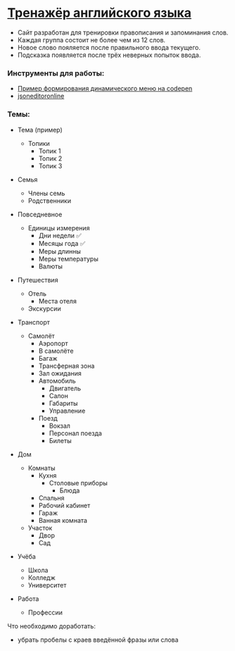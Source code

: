 # [Тренажёр английского языка](https://aruytehno.github.io/english/)
* Сайт разработан для тренировки правописания и запоминания слов.
* Каждая группа состоит не более чем из 12 слов.
* Новое слово пояляется после правильного ввода текущего.
* Подсказка появляется после трёх неверных попыток ввода.
### Инструменты для работы:
* [Пример формирования динамического меню на codepen](https://codepen.io/saifou/pen/pmBZxe?editors=0010)
* [jsoneditoronline](https://jsoneditoronline.org/#)

### Темы:
* Тема (пример)
    * Топики
      * Топик 1
      * Топик 2
      * Топик 3
* Семья 
  * Члены семь
  * Родственники
* Повседневное
  * Единицы измерения
    * Дни недели ✅
    * Месяцы года ✅
    * Меры длинны
    * Меры температуры
    * Валюты
* Путешествия
  * Отель
    * Места отеля
  * Экскурсии

* Транспорт
  * Самолёт
    * Аэропорт
    * В самолёте
    * Багаж
    * Трансферная зона
    * Зал ожидания
    * Автомобиль
      * Двигатель
      * Салон
      * Габариты
      * Управление
    * Поезд
      * Вокзал
      * Персонал поезда
      * Билеты
* Дом
    * Комнаты
      * Кухня
        * Столовые приборы
          * Блюда
      * Спальня
      * Рабочий кабинет
      * Гараж
      * Ванная комната
    * Участок
      * Двор
      * Сад
* Учёба
  * Школа
  * Колледж
  * Университет
* Работа
    * Профессии

Что необходимо доработать: 
- убрать пробелы с краев введённой фразы или слова

